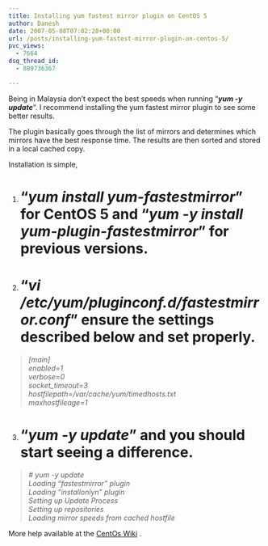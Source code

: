 ```yaml
---
title: Installing yum fastest mirror plugin on CentOS 5
author: Danesh
date: 2007-05-08T07:02:28+00:00
url: /posts/installing-yum-fastest-mirror-plugin-on-centos-5/
pvc_views:
  - 7664
dsq_thread_id:
  - 889736367

---
```

Being in Malaysia don&#8217;t expect the best speeds when running &#8220;**_yum -y update_**&#8220;. I recommend installing the yum fastest mirror plugin to see some better results.

The plugin basically goes through the list of mirrors and determines which mirrors have the best response time. The results are then sorted and stored in a local cached copy.

Installation is simple,

1. # &#8220;_**yum install yum-fastestmirror**_&#8221; for CentOS 5 and &#8220;_**yum -y install yum-plugin-fastestmirror**_&#8221; for previous versions.

2. # &#8220;**_vi /etc/yum/pluginconf.d/fastestmirror.conf_**&#8221; ensure the settings described below and set properly.

>  _[main]  
> enabled=1  
> verbose=0  
> socket_timeout=3  
> hostfilepath=/var/cache/yum/timedhosts.txt  
> maxhostfileage=1_

3. # &#8220;**_yum -y update_**&#8221; and you should start seeing a difference.

> _\# yum -y update  
> Loading &#8220;fastestmirror&#8221; plugin  
> Loading &#8220;installonlyn&#8221; plugin  
> Setting up Update Process  
> Setting up repositories  
> Loading mirror speeds from cached hostfile_

More help available at the [CentOs Wiki][1] .

 [1]: http://wiki.centos.org/PackageManagement/Yum/FastestMirror